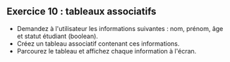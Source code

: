 ## Exercice 10 : tableaux associatifs

- Demandez à l'utilisateur les informations suivantes : nom, prénom, âge et statut étudiant (boolean).
- Créez un tableau associatif contenant ces informations.
- Parcourez le tableau et affichez chaque information à l'écran.
